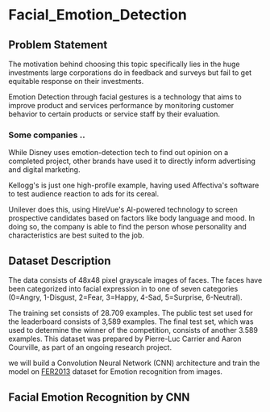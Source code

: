 # Facial_Emotion_Detection

## Problem Statement

The motivation behind choosing this topic specifically lies in the huge investments large corporations do in feedback and surveys but fail to get equitable response on their investments.

Emotion Detection through facial gestures is a technology that aims to improve product and services performance by monitoring customer behavior to certain products or service staff by their evaluation.

### Some companies ..

While Disney uses emotion-detection tech to find out opinion on a completed project, other brands have used it to directly inform advertising and digital marketing.

Kellogg's is just one high-profile example, having used Affectiva's software to test audience reaction to ads for its cereal.

Unilever does this, using HireVue's Al-powered technology to screen prospective candidates based on factors like body language and mood. In doing so, the company is able to find the person whose personality and characteristics are best suited to the job.

## Dataset Description

The data consists of 48x48 pixel grayscale images of faces. The faces have been categorized into facial expression in to one of seven categories (0=Angry, 1-Disgust, 2=Fear, 3=Happy, 4-Sad, 5=Surprise, 6-Neutral).

The training set consists of 28.709 examples. The public test set used for the leaderboard consists of 3,589 examples. The final test set, which was used to determine the winner of the competition, consists of another 3.589 examples. This dataset was prepared by Pierre-Luc Carrier and Aaron Courville, as part of an ongoing research project.

we will build a Convolution Neural Network (CNN) architecture and train the model on [FER2013](https://www.kaggle.com/msambare/fer2013) dataset for Emotion recognition from images.

## Facial Emotion Recognition by CNN



